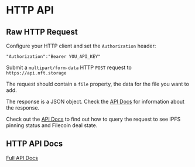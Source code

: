 # HTTP API

## Raw HTTP Request
Configure your HTTP client and set the `Authorization` header:
```
"Authorization":"Bearer YOU_API_KEY"
```

Submit a `multipart/form-data` HTTP `POST` request to `https://api.nft.storage`

The request should contain a `file` property, the data for the file you want
to add.

The response is a JSON object. Check the [API Docs](https://nft.storage/api-docs) for information about the response.

Check out the [API Docs](https://nft.storage/api-docs) to find out how to query
the request to see IPFS pinning status and Filecoin deal state.


## HTTP API Docs

[Full API Docs](https://nft.storage/api-docs)
